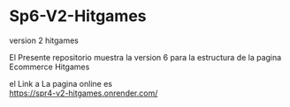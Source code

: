 # Sp6-V2-Hitgames
version 2 hitgames 

El Presente repositorio muestra la version 6 para la estructura de la pagina Ecommerce Hitgames

el Link a La pagina online  es   
https://spr4-v2-hitgames.onrender.com/

